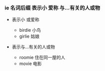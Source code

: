 ### ie 名词后缀 表示小 爱称 与...有关的人或物

- 表示小 或爱称
	- birdie  小鸟
	- girlie 姑娘

- 表示与...有关的人或物
	- roomie  住在同一屋的人
	- movie 电影